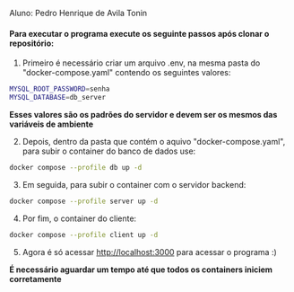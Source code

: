 Aluno: Pedro Henrique de Avila Tonin 
#### Para executar o programa execute os seguinte passos após clonar o repositório:
1. Primeiro é necessário criar um arquivo .env, na mesma pasta do "docker-compose.yaml" contendo os seguintes valores:
``` bash
MYSQL_ROOT_PASSWORD=senha
MYSQL_DATABASE=db_server
```
**Esses valores são os padrões do servidor e devem ser os mesmos das variáveis de ambiente**

2.  Depois, dentro da pasta que contém o aquivo "docker-compose.yaml", para subir o container do banco de dados use:
``` bash
docker compose --profile db up -d
```
3. Em seguida, para subir o container com o servidor backend:
``` bash
docker compose --profile server up -d
```
4. Por fim, o container do cliente:
``` bash
docker compose --profile client up -d
```
5. Agora é só acessar <http://localhost:3000> para acessar o programa :)

**É necessário aguardar um tempo até que todos os containers iniciem corretamente**


